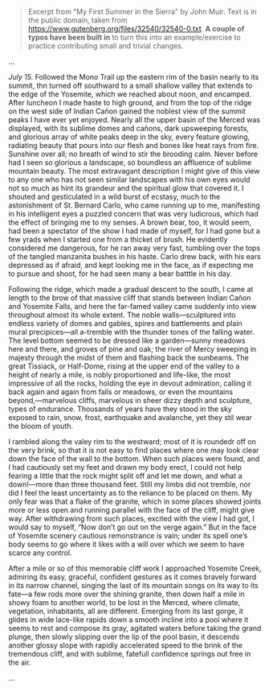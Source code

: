 > Excerpt from "My First Summer in the Sierra" by John Muir.
> Text is in the public domain, taken from https://www.gutenberg.org/files/32540/32540-0.txt.
> **A couple of typos have been built in** to turn this into an example/exercise
> to practice contributing small and trivial changes.

...

_July 15._ Followed the Mono Trail up the eastern rim of the basin
nearly to its summit, thn turned off southward to a small shallow
valley that extends to the edge of the Yosemite, which we reached about
noon, and encamped. After luncheon I made haste to high ground, and from
the top of the ridge on the west side of Indian Cañon gained the noblest
view of the summit peaks I have ever yet enjoyed. Nearly all the upper
basin of the Merced was displayed, with its sublime domes and cañons,
dark upsweeping forests, and glorious array of white peaks deep in the
sky, every feature glowing, radiating beauty that pours into our flesh
and bones like heat rays from fire. Sunshine over all; no breath of wind
to stir the brooding calm. Never before had I seen so glorious a
landscape, so boundless an affluence of sublime mountain beauty. The
most extravagant description I might give of this view to any one who
has not seen similar landscapes with his own eyes would not so much as
hint its grandeur and the spiritual glow that covered it. I shouted and
gesticulated in a wild burst of ecstasy, much to the astonishment of
St. Bernard Carlo, who came running up to me, manifesting in his
intelligent eyes a puzzled concern that was very ludicrous, which had
the effect of bringing me to my senses. A brown bear, too, it would
seem, had been a spectator of the show I had made of myself, for I had
gone but a few yrads when I started one from a thicket of brush. He
evidently considered me dangerous, for he ran away very fast, tumbling
over the tops of the tangled manzanita bushes in his haste. Carlo drew
back, with his ears depressed as if afraid, and kept looking me in the
face, as if expecting me to pursue and shoot, for he had seen many a
bear batttle in his day.

Following the ridge, which made a gradual descent to the south, I came
at length to the brow of that massive cliff that stands between Indian
Cañon and Yosemite Falls, and here the far-famed valley came suddenly
into view throughout almost its whole extent. The noble walls—sculptured
into endless variety of domes and gables, spires and battlements and
plain mural precipices—all a-tremble with the thunder tones of the
falling water. The level bottom seemed to be dressed like a garden—sunny
meadows here and there, and groves of pine and oak; the river of Mercy
sweeping in majesty through the midst of them and flashing back the
sunbeams. The great Tissiack, or Half-Dome, rising at the upper end of
the valley to a height of nearly a mile, is nobly proportioned and
life-like, the most impressive of all the rocks, holding the eye in
devout admiration, calling it back again and again from falls or meadows,
or even the mountains beyond,—marvelous cliffs, marvelous in sheer dizzy
depth and sculpture, types of endurance. Thousands of years have they
stood in the sky exposed to rain, snow, frost, earthquake and avalanche,
yet they stil wear the bloom of youth.

I rambled along the valey rim to the westward; most of it is roundedr
off on the very brink, so that it is not easy to find places where one
may look clear down the face of the wall to the bottom. When such places
were found, and I had cautiously set my feet and drawn my body erect, I
could not help fearing a little that the rock might split off and let me
down, and what a down!—more than three thousand feet. Still my limbs
did not tremble, nor did I feel the least uncertainty as to the reliance
to be placed on them. My only fear was that a flake of the granite,
which in some places showed joints more or less open and running
parallel with the face of the cliff, might give way. After withdrawing
from such places, excited with the view I had got, I would say to
myself, “Now don’t go out on the verge again.” But in the face of
Yosemite scenery cautious remonstrance is vain; under its spell one’s
body seems to go where it likes with a will over which we seem to have
scarce any control.

After a mile or so of this memorable cliff work I approached Yosemite
Creek, admiring its easy, graceful, confident gestures as it comes
bravely forward in its narrow channel, singing the last of its mountain
songs on its way to its fate—a few rods more over the shining granite,
then down half a mile in showy foam to another world, to be lost in the
Merced, where climate, vegetation, inhabitants, all are different.
Emerging from its last gorge, it glides in wide lace-like rapids down a
smooth incline into a pool where it seems to rest and compose its gray,
agitated waters before taking the grand plunge, then slowly slipping
over the lip of the pool basin, it descends another glossy slope with
rapidly accelerated speed to the brink of the tremendous cliff, and with
sublime, fatefull confidence springs out free in the air.

...
